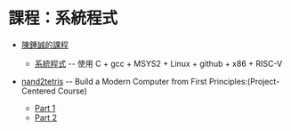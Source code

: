 # 課程：系統程式

* [陳鍾誠的課程](../../陳鍾誠/課程/)
    * [系統程式](../../陳鍾誠/課程/系統程式/) -- 使用 C + gcc + MSYS2 + Linux + github + x86 + RISC-V

* [nand2tetris](https://www.nand2tetris.org/) -- Build a Modern Computer from First Principles:(Project-Centered Course)
    * [Part 1](https://www.coursera.org/learn/build-a-computer)
    * [Part 2](https://www.coursera.org/learn/nand2tetris2)